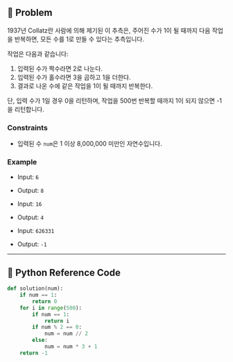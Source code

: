 ## 🧠 Problem
1937년 Collatz란 사람에 의해 제기된 이 추측은, 주어진 수가 1이 될 때까지 다음 작업을 반복하면, 모든 수를 1로 만들 수 있다는 추측입니다.

작업은 다음과 같습니다:

1. 입력된 수가 짝수라면 2로 나눈다.
2. 입력된 수가 홀수라면 3을 곱하고 1을 더한다.
3. 결과로 나온 수에 같은 작업을 1이 될 때까지 반복한다.

단, 입력 수가 1일 경우 0을 리턴하며, 작업을 500번 반복할 때까지 1이 되지 않으면 -1을 리턴합니다.

### Constraints
- 입력된 수 `num`은 1 이상 8,000,000 미만인 자연수입니다.

### Example
- Input: `6`
- Output: `8`

- Input: `16`
- Output: `4`

- Input: `626331`
- Output: `-1`

---

## 🐍 Python Reference Code

```python
def solution(num):
    if num == 1:
        return 0
    for i in range(500):
        if num == 1:
            return i
        if num % 2 == 0:
            num = num // 2
        else:
            num = num * 3 + 1
    return -1

```

